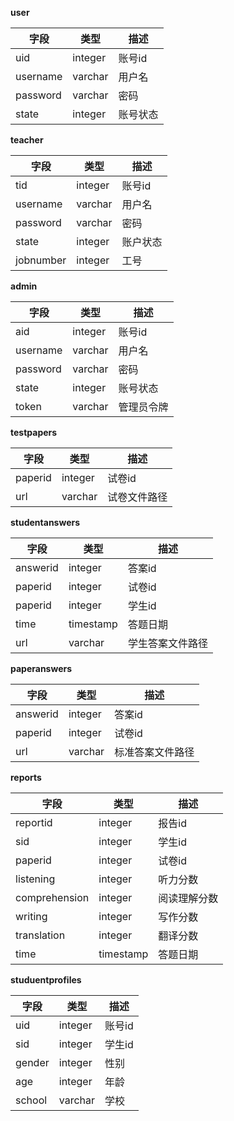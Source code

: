 **user**

|  字段   | 类型  | 描述 |
|  ----  | ----  |  ----  |
| uid  | integer | 账号id |
| username  | varchar | 用户名 |
| password  | varchar | 密码 |
| state  | integer | 账号状态 |

**teacher**

|  字段   | 类型  | 描述 |
|  ----  | ----  |  ----  |
| tid  | integer | 账号id |
| username  | varchar | 用户名 |
| password  | varchar | 密码 |
| state  | integer | 账户状态 |
| jobnumber | integer | 工号 |

**admin**

|  字段   | 类型  | 描述 |
|  ----  | ----  |  ----  |
| aid  | integer | 账号id |
| username  | varchar | 用户名 |
| password  | varchar | 密码 |
| state  | integer | 账号状态 |
| token | varchar | 管理员令牌 |

**testpapers**

|  字段   | 类型  | 描述  |
|  ----  | ----  | ----  |
| paperid | integer  | 试卷id  |
|  url  | varchar | 试卷文件路径  |

**studentanswers**

|  字段   | 类型  | 描述  |
|  ----  | ----  | ----  |
| answerid | integer  | 答案id  |
| paperid | integer  | 试卷id  |
| paperid | integer  | 学生id  |
| time  | timestamp | 答题日期 |
|  url  | varchar | 学生答案文件路径  |

**paperanswers**

|  字段   | 类型  | 描述  |
|  ----  | ----  | ----  |
| answerid | integer  | 答案id  |
| paperid | integer  | 试卷id  |
|  url  | varchar | 标准答案文件路径  |

**reports**

|  字段   | 类型  | 描述  |
|  ----  | ----  | ----  |
| reportid | integer  | 报告id  |
| sid  | integer | 学生id  |
| paperid | integer  | 试卷id  |
|  listening  | integer | 听力分数  |
|  comprehension  | integer | 阅读理解分数  |
|  writing  | integer | 写作分数  |
|  translation  | integer | 翻译分数  |
|  time  | timestamp | 答题日期  |

**studuentprofiles** 

|  字段   | 类型  | 描述  |
|  ----  | ----  | ----  |
|  uid  | integer |  账号id  |
| sid | integer  | 学生id  |
| gender | integer  | 性别  |
| age | integer  | 年龄  |
| school | varchar  | 学校  |
